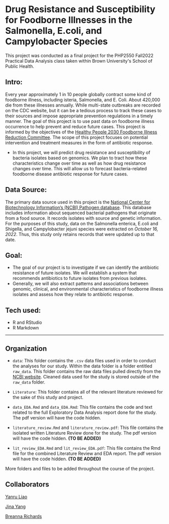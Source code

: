 # Drug Resistance and Susceptibility for Foodborne Illnesses in the Salmonella, E.coli, and Campylobacter Species

This project was conducted as a final project for the PHP2550 Fall2022 Practical Data Analysis class taken within Brown University's School of Public Health.


## Intro: 
Every year approximately 1 in 10 people globally contract some kind of foodborne illness, including isteria,
Salmonella, and E. Coli. About 420,000 die from these illnesses annually. While multi-state outbreaks are recorded on the CDC website, but it can be a tedious process to track these cases to their sources and impose appropriate prevention regulations in a timely manner. The goal of this project is to use
past data on foodborne illness occurrence to help prevent and reduce future cases. This project is informed by the objectives of the [Healthy People 2030 Foodborne Illness Reduction Committee](https://health.gov/healthypeople/objectives-and-data/browse-objectives/foodborne-illness). The scope of this project focuses on potential intervention and treatment measures in the form of antibiotic response.

- In this project, we will predict drug resistance and susceptibility of bacteria isolates based on genomics. We plan to tract how these characteristics change over time as well as how drug resistance changes over time. This will allow us to forecast bacteria-related foodborne disease antibiotic response for future cases. 

## Data Source:
The primary data source used in this project is the [National Center for Biotechnology Information’s
(NCBI) Pathogen database](https://www.ncbi.nlm.nih.gov/pathogens/). This database includes information about sequenced bacterial pathogens that originate from a food source. It records isolates with source and genetic information. For the purposes of this study, data on the Salmonella enterica, E.coli and Shigella, and Campylobacter jejuni species were extracted on *October 16, 2022*. Thus, this study only retains records that were updated up to that date.

## Goal: 
- The goal of our project is to investigate if we can identify the antibiotic resistance of future isolates. We will establish a system that recommends antibiotics to future isolates from previous isolates.
- Generally, we will also extract patterns and associations between genomic, clinical, and environmental characteristics of foodborne illness isolates and assess how they relate to antibiotic response. 

## Tech used: 
- R and RStudio
- R Markdown

------------------------------------------------------------

## Organization 

- `data`: This folder contains the `.csv` data files used in order to conduct the analyses for our study. Within the data folder is a folder entitled `raw_data`. This folder contains the raw data files pulled directly from the [NCBI website](https://www.ncbi.nlm.nih.gov/pathogens/). Cleaned data used for the study is stored outside of the `raw_data` folder.

- `Literature`: This folder contains all of the relevant literature reviewed for the sake of this study and project. 

- `data_EDA.Rmd` and `data_EDA.Rmd`: This file contains the code and text related to the full Exploratory Data Analysis report done for the study. The pdf version will have the code hidden.

- `literature_review.Rmd` and `literature_review.pdf`: This file contains the isolated written Literature Review done for the study. The pdf version will have the code hidden. **(TO BE ADDED)**

- `lit_review_EDA.Rmd` and `lit_review_EDA.pdf`: This file contains the Rmd file for the combined Literature Review and EDA report. The pdf version will have the code hidden. **(TO BE ADDED)**


More folders and files to be added throughout the course of the project.


## Collaborators

[Yanru Liao](https://github.com/yanruliao)

[Jina Yang](https://github.com/JinaYang777)

[Breanna Richards](https://github.com/brichards21)
